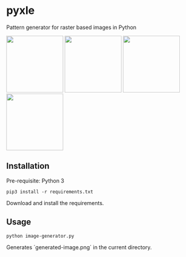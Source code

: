 # pyxle

Pattern generator for raster based images in Python

<img src="https://raw.githubusercontent.com/va-li/pyxle/master/snapshots/2019-12-19_233812.png" width="150"> <img src="https://raw.githubusercontent.com/va-li/pyxle/master/snapshots/2019-12-23_233318.png" width="150"> <img src="https://raw.githubusercontent.com/va-li/pyxle/master/snapshots/2019-12-19_021819.png" width="150"> <img src="https://raw.githubusercontent.com/va-li/pyxle/master/snapshots/2020-04-02_224843.png" width="150">

## Installation

Pre-requisite: Python 3

```shell
pip3 install -r requirements.txt
```

Download and install the requirements.

## Usage

```shell
python image-generator.py
```
Generates ´generated-image.png´ in the current directory.
